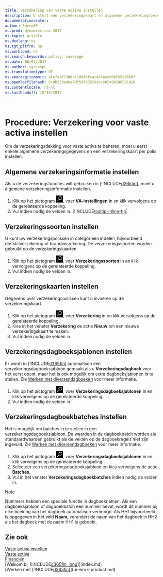```yaml
---
title: Verzekering van vaste activa instellen
description: U stelt een verzekeringskaart en algemene verzekeringsbeleidsgegevens in om verzekeringsdekking voor vaste activa te beheren.
documentationcenter: 
author: SorenGP
ms.prod: dynamics-nav-2017
ms.topic: article
ms.devlang: na
ms.tgt_pltfrm: na
ms.workload: na
ms.search.keywords: policy, coverage
ms.date: 06/02/2017
ms.author: sgroespe
ms.translationtype: HT
ms.sourcegitcommit: 4fefaef7380ac10836fcac404eea006f55d8556f
ms.openlocfilehash: 0c0b553adee7df5979352999c60549b280501926
ms.contentlocale: nl-nl
ms.lasthandoff: 10/16/2017

---
```

# <a name="how-to-set-up-fixed-asset-insurance"></a>Procedure: Verzekering voor vaste activa instellen
Om de verzekeringsdekking voor vaste activa te beheren, moet u eerst enkele algemene verzekeringsgegevens en een verzekeringskaart per polis instellen.

## <a name="to-set-up-general-insurance-information"></a>Algemene verzekeringsinformatie instellen
Als u de verzekeringsfuncties wilt gebruiken in [!INCLUDE[d365fin](includes/d365fin_md.md)], moet u algemene verzekeringsinformatie instellen.  

1. Klik op het pictogram ![Zoeken naar pagina of rapport](media/ui-search/search_small.png "pictogram Zoeken naar pagina of rapport"), voer **VA-instellingen** in en klik vervolgens op de gerelateerde koppeling.  
2. Vul indien nodig de velden in. [!INCLUDE[tooltip-inline-tip](includes/tooltip-inline-tip_md.md)]  

## <a name="to-set-up-insurance-types"></a>Verzekeringssoorten instellen
U kunt uw verzekeringspolissen in categorieën indelen, bijvoorbeeld diefstalverzekering of brandverzekering. De verzekeringssoorten worden gebruikt op de verzekeringskaarten.

1. Klik op het pictogram ![Zoeken naar pagina of rapport](media/ui-search/search_small.png "pictogram Zoeken naar pagina of rapport"), voer **Verzekeringssoorten** in en klik vervolgens op de gerelateerde koppeling.  
2. Vul indien nodig de velden in.

## <a name="to-set-up-insurance-cards"></a>Verzekeringskaarten instellen
Gegevens over verzekeringspolissen kunt u invoeren op de verzekeringskaart.  

1. Klik op het pictogram ![Zoeken naar pagina of rapport](media/ui-search/search_small.png "pictogram Zoeken naar pagina of rapport"), voer **Verzekering** in en klik vervolgens op de gerelateerde koppeling.  
2. Kies in het venster **Verzekering** de actie **Nieuw** om een nieuwe verzekeringskaart te maken.  
3. Vul indien nodig de velden in.

## <a name="to-set-up-insurance-journal-templates"></a>Verzekeringsdagboeksjablonen instellen
Er wordt in [!INCLUDE[d365fin](includes/d365fin_md.md)] automatisch een verzekeringsdagboeksjabloon gemaakt als u **Verzekeringsdagboek** voor het eerst opent, maar het is ook mogelijk om extra dagboeksjablonen in te stellen. Zie [Werken met diversendagboeken](ui-work-general-journals.md) voor meer informatie.  

1. Klik op het pictogram ![Zoeken naar pagina of rapport](media/ui-search/search_small.png "pictogram Zoeken naar pagina of rapport"), voer **Verzekeringsdagboeksjablonen** in en klik vervolgens op de gerelateerde koppeling.  
2. Vul indien nodig de velden in.

## <a name="to-set-up-insurance-journal-batches"></a>Verzekeringsdagboekbatches instellen
Het is mogelijk om batches in te stellen in een verzekeringsdagboeksjabloon. De waarden in de dagboekbatch worden als standaardwaarden gebruikt als de velden op de dagboekregels niet zijn ingevuld. Zie [Werken met diversendagboeken](ui-work-general-journals.md) voor meer informatie.  

1. Klik op het pictogram ![Zoeken naar pagina of rapport](media/ui-search/search_small.png "pictogram Zoeken naar pagina of rapport"), voer **Verzekeringsdagboeksjablonen** in en klik vervolgens op de gerelateerde koppeling.  
2. Selecteer een verzekeringsdagboeksjabloon en kies vervolgens de actie **Batches**.
3. Vul in het venster **Verzekeringsdagboekbatches** indien nodig de velden in.

> [!NOTE]  
>   Nummers hebben een speciale functie in dagboeknamen. Als een dagboeksjabloon of dagboekbatch een nummer bevat, wordt dit nummer bij elke boeking van het dagboek automatisch verhoogd. Als HH1 bijvoorbeeld is opgegeven in het veld **Naam**, verandert de naam van het dagboek in HH2 als het dagboek met de naam HH1 is geboekt.

## <a name="see-also"></a>Zie ook
[Vaste activa instellen](fa-setup.md)  
[Vaste activa](fa-manage.md)  
[Financiën](finance.md)  
[Welkom bij [!INCLUDE[d365fin_long](includes/d365fin_long_md.md)]](index.md)  
[Werken met [!INCLUDE[d365fin](includes/d365fin_md.md)]](ui-work-product.md)

